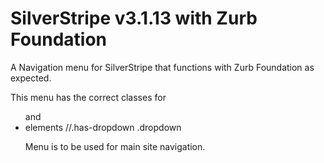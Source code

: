 # SilverStripe v3.1.13 with Zurb Foundation

A Navigation menu for SilverStripe that functions with Zurb Foundation as expected. 

This menu has the correct classes for <ul> and <li> elements //.has-dropdown .dropdown

Menu is to be used for main site navigation. 
